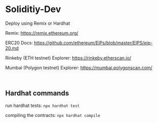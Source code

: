 # Soliditiy-Dev

Deploy using Remix or Hardhat

Remix: https://remix.ethereum.org/

ERC20 Docs: https://github.com/ethereum/EIPs/blob/master/EIPS/eip-20.md

Rinkeby (ETH testnet) Explorer: https://rinkeby.etherscan.io/

Mumbai (Polygon testnet) Explorer: https://mumbai.polygonscan.com/

<br/>

## Hardhat commands

run hardhat tests: `npx hardhat test`

compiling the contracts: `npx hardhat compile`
